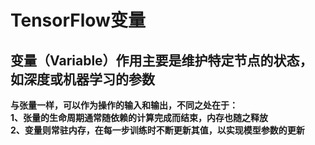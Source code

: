 # TensorFlow变量
## 变量（Variable）作用主要是维护特定节点的状态，如深度或机器学习的参数
**与张量一样，可以作为操作的输入和输出，不同之处在于：  
1、张量的生命周期通常随依赖的计算完成而结束，内存也随之释放  
2、变量则常驻内存，在每一步训练时不断更新其值，以实现模型参数的更新**  
